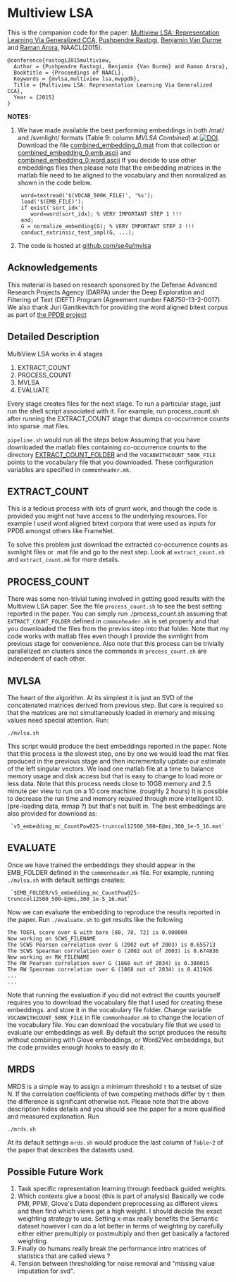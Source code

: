 # Multiview LSA #
This is the companion code for the paper\:
[Multiview LSA: Representation Learning Via Generalized CCA](http://www.cs.jhu.edu/~prastog3/mvlsa/mvlsa.pdf), [Pushpendre Rastogi](http://www.cs.jhu.edu/~prastog3), [Benjamin Van Durme](http://www.cs.jhu.edu/~vandurme) and [Raman Arora](http://www.cs.jhu.edu/~raman), NAACL(2015).

    @conference{rastogi2015multiview,
	  Author = {Pushpendre Rastogi, Benjamin {Van Durme} and Raman Arora},
	  Booktitle = {Proceedings of NAACL},
	  Keywords = {mvlsa,multiview lsa,mvppdb},
	  Title = {Multiview LSA: Representation Learning Via Generalized CCA},
	  Year = {2015}
    }

**NOTES:**

1. We have made available the best performing embeddings in both /mat/ and /svmlight/ formats
   (Table 9: column _MVLSA Combined_) at
   [![DOI](https://zenodo.org/badge/doi/10.5281/zenodo.16710.svg)](http://dx.doi.org/10.5281/zenodo.16710). Download
   the file [combined_embedding_0.mat](https://zenodo.org/record/16710/files/combined_embedding_0.mat) from that collection or
   [combined_embedding_0.emb.ascii](https://zenodo.org/record/16710/files/combined_embedding_0.emb.ascii.gz) and [combined_embedding_0.word.ascii](https://zenodo.org/record/16710/files/combined_embedding_0.word.ascii.gz)
   If you decide to use other embeddings files then please note that
   the embedding matrices in the matlab file need to be aligned to the
   vocabulary and then normalized as shown in the code below.

        word=textread('$(VOCAB_500K_FILE)', '%s');
        load('$(EMB_FILE)');
        if exist('sort_idx')
           word=word(sort_idx); % VERY IMPORTANT STEP 1 !!!
        end;
        G = normalize_embedding(G); % VERY IMPORTANT STEP 2 !!!
        conduct_extrinsic_test_impl(G, ...);

2. The code is hosted at [github.com/se4u/mvlsa](https://github.com/se4u/mvlsa)

## Acknowledgements ##

This material is based on research sponsored by the Defense Advanced Research Projects Agency (DARPA) under the Deep Exploration and Filtering of Text (DEFT) Program (Agreement number FA8750-13-2-0017). We also thank Juri Ganitkevitch for providing the word aligned bitext corpus as part of [the PPDB project](http://paraphrase.org)

## Detailed Description ##

MultiView LSA works in 4 stages

1. EXTRACT\_COUNT
2. PROCESS\_COUNT
3. MVLSA
4. EVALUATE

Every stage creates files for the next stage. To run a particular
stage, just run the shell script associated with it. For example, run
process\_count.sh after running the EXTRACT\_COUNT stage that dumps
co-occurrence counts into sparse .mat files.

`pipeline.sh` would run all the steps below
Assuming that you have downloaded the matlab files containing
co-occurrence counts to the directory
[EXTRACT\_COUNT\_FOLDER](file:commonheader.mk) and the
`VOCABWITHCOUNT_500K_FILE` points to the vocabulary file that you
downloaded. These configuration variables are specified in `commonheader.mk`.

## EXTRACT_COUNT ##
This is a tedious process with lots of grunt work, and though the code
is provided you might not have access to the underlying resources. For
example I used word aligned bitext corpora that were used as inputs
for PPDB amongst others like FrameNet.

To solve this problem just download the extracted co-occurrence counts
as svmlight files or .mat file and go to the next step. Look at
`extract_count.sh` and `extract_count.mk` for more details.

## PROCESS_COUNT ##
There was some non-trivial tuning involved in getting good results
with the Multiview LSA paper. See the file `process_count.sh` to see the
best setting reported in the paper. You can simply run
    ./process_count.sh
assuming that `EXTRACT_COUNT_FOLDER` defined in `commonheader.mk` is
set properly and that you downloaded the files from the previos step
into that folder. Note that my code works with matlab files even
though I provide the svmlight from previous stage for convenience.
Also note that this process can be trivially parallelized on
clusters since the commands in `process_count.sh` are independent of
each other.

## MVLSA ##
The heart of the algorithm. At its simplest it is just an SVD of the
concatenated matrices derived from previous step. But care is required
so that the matrices are not simultaneously loaded in memory and
missing values need special attention. Run:

    ./mvlsa.sh

This script would produce the best embeddings reported in the paper.
Note that this process is the slowest step, one by one we would
load the mat files produced in the previous stage and then
incrementally update our estimate of the left singular vectors. We
load one matlab file at a time to balance memory usage and disk access
but that is easy to change to load more or less data.
Note that this process needs close to 10GB memory and 2.5 minute per
view to run on a 10 core machine. (roughly 2 hours)
It is possible to decrease the run time and memory required through
more intelligent IO. (pre-loading data, mmap ?) but that's not built
in. The best embeddings are also provided for download as:

     `v5_embedding_mc_CountPow025-trunccol12500_500~E@mi,300_1e-5_16.mat`

## EVALUATE ##
Once we have trained the embeddings they should appear in the EMB_FOLDER
defined in the `commonheader.mk` file. For example, running
`./mvlsa.sh` with default settings creates:

     `$EMB_FOLDER/v5_embedding_mc_CountPow025-trunccol12500_500~E@mi,300_1e-5_16.mat`

Now we can evaluate the embedding to reproduce the results reported in
the paper. Run `./evaluate.sh` to get results like the following

    The TOEFL score over G with bare [80, 78, 72] is 0.900000
    Now working on SCWS_FILENAME
    The SCWS Pearson correlation over G (2002 out of 2003) is 0.655713
    The SCWS Spearman correlation over G (2002 out of 2003) is 0.674836
    Now working on RW_FILENAME
    The RW Pearson correlation over G (1868 out of 2034) is 0.380015
    The RW Spearman correlation over G (1868 out of 2034) is 0.411926
    ...
    ...

Note that running the evaluation if you did not extract the counts
yourself requires you to download the vocabulary file that I used for
creating these embeddings. and store it in the vocabulary file
folder. Change variable `VOCABWITHCOUNT_500K_FILE` in file
`commonheader.mk`  to change the location of the vocabulary file. You
can download the vocabulary file that we used to evaluate our
embeddings as well. By default the script produces the results without
combining with Glove embeddings, or Word2Vec embeddings, but the code
provides enough hooks to easily do it.

## MRDS ##
MRDS is a simple way to assign a minimum threshold `t` to a testset of
size N. If the correlation coefficients of two competing methods
differ by `t` then the difference is significant otherwise not. Please
note that the above description hides details and you should see the
paper for a more qualified and measured explanation. Run

    ./mrds.sh

At its default settings `mrds.sh` would produce the last column of
`Table~2` of the paper that describes the datasets used.

## Possible Future Work ##
1. Task specific representation learning through feedback guided
   weights.
2. Which contexts give a boost (this is part of analysis)
   Basically we code PMI, PPMI, Glove's Data dependent preprocessing as
   different views and then find which views get a high weight.
   I should decide the exact weighting strategy to use. Setting
   x-max really benefits the Semantic dataset however I can do a lot
   better in terms of weighting by carefully either
   either premultiply or postmultiply and then get basically a factored
   weighting.
3. Finally do humans really break the performance intro matrices of
   statistics that are called views ?
4. Tension between thresholding for noise removal and "missing value
   imputation for svd".
